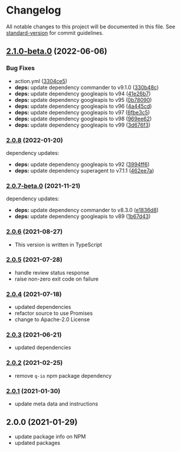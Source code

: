 # Changelog

All notable changes to this project will be documented in this file. See [standard-version](https://github.com/conventional-changelog/standard-version) for commit guidelines.

## [2.1.0-beta.0](https://github.com/MobileFirstLLC/cws-publish/compare/2.0.8...2.1.0-beta.0) (2022-06-06)


### Bug Fixes

* action.yml ([3304ce5](https://github.com/MobileFirstLLC/cws-publish/commit/3304ce596cee2c2b6962b4462aef296acd76c395))
* **deps:** update dependency commander to v9.1.0 ([330b48c](https://github.com/MobileFirstLLC/cws-publish/commit/330b48c4f311a5c853e584478948935075ff87cc))
* **deps:** update dependency googleapis to v94 ([41e26b7](https://github.com/MobileFirstLLC/cws-publish/commit/41e26b78f2bb8d68e8ba734b631f9cdc70522dd0))
* **deps:** update dependency googleapis to v95 ([0b78090](https://github.com/MobileFirstLLC/cws-publish/commit/0b7809083dee1cbe0d593b5e75bf7889ccd379f5))
* **deps:** update dependency googleapis to v96 ([4a445cd](https://github.com/MobileFirstLLC/cws-publish/commit/4a445cd9e67b51f0fd2d4c09d8b56f4cddcdb07b))
* **deps:** update dependency googleapis to v97 ([6fbe3c5](https://github.com/MobileFirstLLC/cws-publish/commit/6fbe3c5dd29b44c26f1d9ba833dd11621f1016d8))
* **deps:** update dependency googleapis to v98 ([969ee62](https://github.com/MobileFirstLLC/cws-publish/commit/969ee62df0f02b72924b3b5fd8a66ad9e70cbd89))
* **deps:** update dependency googleapis to v99 ([3d676f3](https://github.com/MobileFirstLLC/cws-publish/commit/3d676f3cc9186f0e6a6ba31bdde1ba8e361478e0))

### [2.0.8](https://github.com/MobileFirstLLC/cws-publish/compare/2.0.7...2.0.8) (2022-01-20)

dependency updates:

* **deps:** update dependency googleapis to v92 ([3994ff6](https://github.com/MobileFirstLLC/cws-publish/commit/3994ff61f2efc55bd93eef33bafb4e7390cc1ae2))
* **deps:** update dependency superagent to v7.1.1 ([462ee7a](https://github.com/MobileFirstLLC/cws-publish/commit/462ee7aafffcd2258963b2db853143499575d159))

### [2.0.7-beta.0](https://github.com/MobileFirstLLC/cws-publish/compare/2.0.6...2.0.7) (2021-11-21)

dependency updates:

- **deps:** update dependency commander to v8.3.0 ([e1836d8](https://github.com/MobileFirstLLC/cws-publish/commit/e1836d841cb832afed5ec4ada107095e184bb5c6))
- **deps:** update dependency googleapis to v89 ([1b67d43](https://github.com/MobileFirstLLC/cws-publish/commit/1b67d439a29a7941d8d9e812fb2b531e58224de8))

### [2.0.6](https://github.com/MobileFirstLLC/cws-publish/compare/2.0.6-alpha.0...2.0.6) (2021-08-27)

- This version is written in TypeScript

### [2.0.5](https://github.com/MobileFirstLLC/cws-publish/compare/v2.0.5-alpha.1...v2.0.5) (2021-07-28)

- handle review status response 
- raise non-zero exit code on failure 

### [2.0.4](https://github.com/MobileFirstLLC/cws-publish/compare/v2.0.3...v2.0.4) (2021-07-18)

- updated dependencies
- refactor source to use Promises
- change to Apache-2.0 License

### [2.0.3](https://github.com/MobileFirstLLC/cws-publish/compare/v2.0.2...v2.0.3) (2021-06-21)

- updated dependencies

### [2.0.2](https://github.com/MobileFirstLLC/cws-publish/compare/v2.0.2-alpha.0...v2.0.2) (2021-02-25)

- remove `q-io` npm package dependency 

### [2.0.1](https://github.com/MobileFirstLLC/cws-publish/compare/v2.0.0...v2.0.1) (2021-01-30)

- update meta data and instructions

## 2.0.0 (2021-01-29)

- update package info on NPM
- updated packages
